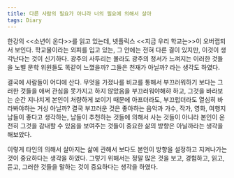 ```yaml
---
title: 다른 사람의 필요가 아니라 너의 필요에 의해서 살아
tags: Diary
---
```


한강의 <<소년이 온다>>를 읽고 있는데, 넷플릭스 <<지금 우리 학교는>>이 오버랩되서 보인다. 학교물이라는 외피를 입고 있는, 그 안에는 전혀 다른 결이 있지만, 이것이 생각난다는 것이 신기하다.
광주의 사투리는 몰라도 광주의 정서가 느껴지는 이러한 것들을 노벨 문학 위원들도 똑같이 느꼈을까? 그들은 천재가 아닐까? 라는 생각도 하였다.

결국에 사람들이 어디에 산다. 무엇을 가졌나를 비교를 통해서 부끄러워하기 보다는 그러한 것들을 애써 관심을 못가지고 하지 않았음을 부끄러워야해햐 하고, 그것을 바라보는 순간 지나치게 본인이 처량하게 보이기 때문에 아프더라도, 부끄럽더라도 열심히 바라봐야하는 거싱 아닐까?
결국 부끄러운 것은 좋아하는 음악과 가수, 작가, 영화, 여행지 남들이 좋다고 생각하는, 남들이 추천하는 것들에 의해서 사는 것들이 아니라 본인이 온전히 그것을 감내할 수 있음을 보여주는 것들이 중요한 삶의 방향은 아닐까라는 생각을 해보았다.

이렇게 타인의 의해서 살아지는 삶에 관해서 보다도 본인이 방향을 설정하고 지켜나가는 것이 중요하다는 생각을 하였다. 그렇기 위해서는 정말 많은 것을 보고, 경험하고, 읽고, 듣고, 그러한 것들을 말하는 것이 중요하다는 생각을 하였다.

